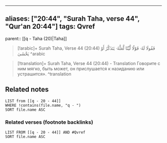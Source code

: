 
---
aliases: ["20:44", "Surah Taha, verse 44", "Qur'an 20:44"]
tags: Qvref
---

parent:: [[q - Taha (20)|Taha]]

> [!arabic]+ Surah Taha, Verse 44 (20:44)
> <span class="quran-arabic">فَقُولَا لَهُۥ قَوْلًا لَّيِّنًا لَّعَلَّهُۥ يَتَذَكَّرُ أَوْ يَخْشَىٰ</span>
^arabic

> [!translation]+ Surah Taha, Verse 44 (20:44) - Translation
> Говорите с ним мягко, быть может, он прислушается к назиданию или устрашится».
^translation



## Related notes
```dataview
LIST from [[q - 20 - 44]]
WHERE !contains(file.name, "q - ")
SORT file.name ASC
```

### Related verses (footnote backlinks)
```dataview
LIST FROM [[q - 20 - 44]] AND #Qvref
SORT file.name ASC
```

